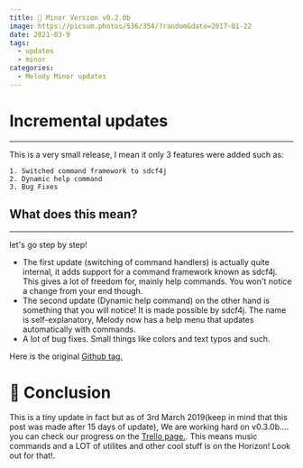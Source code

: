 ```yaml
---
title: 🤏 Minor Version v0.2.0b
image: https://picsum.photos/536/354/?random&date=2017-01-22
date: 2021-03-9
tags:
  - updates
  - minor
categories:
  - Melody Minor updates
---
```


# Incremental updates
---
This is a very small release, I mean it only 3 features were added such as:
```
1. Switched command framework to sdcf4j
2. Dynamic help command
3. Bug Fixes
```

## What does this mean?
---
let's go step by step!

* The first update (switching of command handlers) is actually quite internal, it adds support for a command framework known as sdcf4j. This gives a lot of freedom for, mainly help commands. You won't notice a change from your end though.
* The second update (Dynamic help command) on the other hand is something that you will notice! It is made possible by sdcf4j. The name is self-explanatory, Melody now has a help menu that updates automatically with commands.
* A lot of bug fixes. Small things like colors and text typos and such.

Here is the original [Github tag.](https://github.com/DisBots-Studios-Inc/Melody-Bot/releases/tag/v0.2.0b)

# 🤔 Conclusion
This is a tiny update in fact but as of 3rd March 2019(keep in mind that this post was made after 15 days of update), We are working hard on v0.3.0b.... you can check our progress on the [Trello page.](https://trello.com/b/BpRp1LH9/melody-bot). This means music commands and a LOT of utilites and other cool stuff is on the Horizon! Look out for that!.